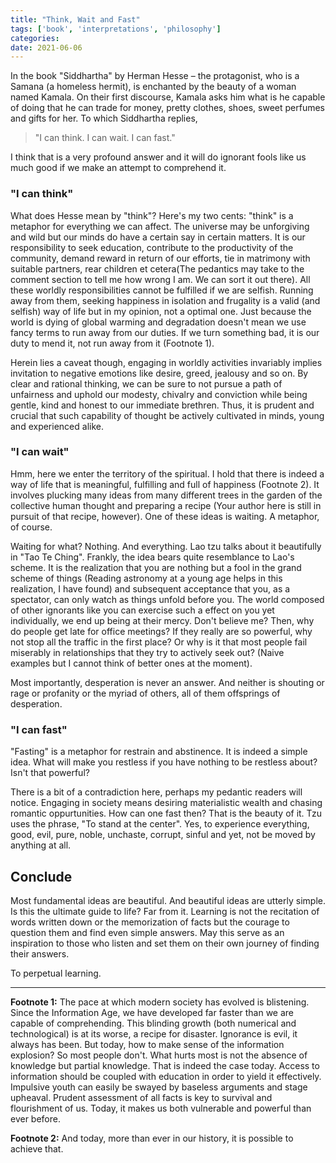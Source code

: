 ```yaml
---
title: "Think, Wait and Fast"
tags: ['book', 'interpretations', 'philosophy']
categories: 
date: 2021-06-06
---
```




In the book "Siddhartha" by Herman Hesse &ndash; the protagonist, who is a Samana (a homeless hermit), is enchanted by the beauty of a woman named Kamala. On their first discourse, Kamala asks him what is he capable of doing that he can trade for money, pretty clothes, shoes, sweet perfumes and gifts for her. To which Siddhartha replies,  

> "I can think. I can wait. I can fast."  

I think that is a very profound answer and it will do ignorant fools like us much good if we make an attempt to comprehend it.  

### "I can think"   

What does Hesse mean by "think"? Here's my two cents: "think" is a metaphor for everything we can affect. The universe may be unforgiving and wild but our minds do have a certain say in certain matters. It is our responsibility to seek education, contribute to the productivity of the community, demand reward in return of our efforts, tie in matrimony with suitable partners, rear children et cetera(The pedantics may take to the comment section to tell me how wrong I am. We can sort it out there). All these worldly responsibilities cannot be fulfilled if we are selfish. Running away from them, seeking happiness in isolation and frugality is a valid (and selfish) way of life but in my opinion, not a optimal one. Just because the world is dying of global warming and degradation doesn't mean we use fancy terms to run away from our duties. If we turn something bad, it is our duty to mend it, not run away from it (Footnote 1).  

Herein lies a caveat though, engaging in worldly activities invariably implies invitation to negative emotions like desire, greed, jealousy and so on. By clear and rational thinking, we can be sure to not pursue a path of unfairness and uphold our modesty, chivalry and conviction while being gentle, kind and honest to our immediate brethren. Thus, it is prudent and crucial that such capability of thought be actively cultivated in minds, young and experienced alike.   

### "I can wait"  

Hmm, here we enter the territory of the spiritual. I hold that there is indeed a way of life that is meaningful, fulfilling and full of happiness (Footnote 2). It involves plucking many ideas from many different trees in the garden of the collective human thought and preparing a recipe (Your author here is still in pursuit of that recipe, however). One of these ideas is waiting. A metaphor, of course.  

Waiting for what? Nothing. And everything. Lao tzu talks about it beautifully in "Tao Te Ching". Frankly, the idea bears quite resemblance to Lao's scheme. It is the realization that you are nothing but a fool in the grand scheme of things (Reading astronomy at a young age helps in this realization, I have found) and subsequent acceptance that you, as a spectator, can only watch as things unfold before you. The world composed of other ignorants like you can exercise such a effect on you yet individually, we end up being at their mercy. Don't believe me? Then, why do people get late for office meetings? If they really are so powerful, why not stop all the traffic in the first place? Or why is it that most people fail miserably in relationships that they try to actively seek out? (Naive examples but I cannot think of better ones at the moment). 

Most importantly, desperation is never an answer. And neither is shouting or rage or profanity or the myriad of others, all of them offsprings of desperation.   

### "I can fast"  

"Fasting" is a metaphor for restrain and abstinence. It is indeed a simple idea. What will make you restless if you have nothing to be restless about? Isn't that powerful?  

There is a bit of a contradiction here, perhaps my pedantic readers will notice. Engaging in society means desiring materialistic wealth and chasing romantic oppurtunities. How can one fast then? That is the beauty of it. Tzu uses the phrase, "To stand at the center". Yes, to experience everything, good, evil, pure, noble, unchaste, corrupt, sinful and yet, not be moved by anything at all.   


## Conclude    

Most fundamental ideas are beautiful. And beautiful ideas are utterly simple. Is this the ultimate guide to life? Far from it. Learning is not the recitation of words written down or the memorization of facts but the courage to question them and find even simple answers. May this serve as an inspiration to those who listen and set them on their own journey of finding their answers.    

To perpetual learning.   

<hr />

**Footnote 1:** The pace at which modern society has evolved is blistening. Since the Information Age, we have developed far faster than we are capable of comprehending. This blinding growth (both numerical and technological) is at its worse, a recipe for disaster. Ignorance is evil, it always has been. But today, how to make sense of the information explosion? So most people don't. What hurts most is not the absence of knowledge but partial knowledge. That is indeed the case today. Access to information should be coupled with education in order to yield it effectively. Impulsive youth can easily be swayed by baseless arguments and stage upheaval. Prudent assessment of all facts is key to survival and flourishment of us. Today, it makes us both vulnerable and powerful than ever before. 

**Footnote 2:** And today, more than ever in our history, it is possible to achieve that. 
